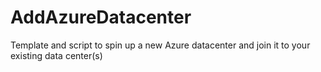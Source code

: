 # AddAzureDatacenter
Template and script to spin up a new Azure datacenter and join it to your existing data center(s)
